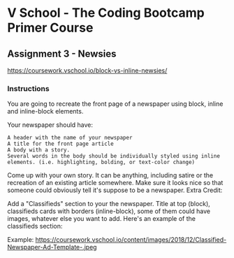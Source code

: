 # V School - The Coding Bootcamp Primer Course 

## Assignment 3 - Newsies

https://coursework.vschool.io/block-vs-inline-newsies/

### Instructions

You are going to recreate the front page of a newspaper using block, inline and inline-block elements.

Your newspaper should have:

    A header with the name of your newspaper
    A title for the front page article
    A body with a story.
    Several words in the body should be individually styled using inline elements. (i.e. highlighting, bolding, or text-color change)

Come up with your own story. It can be anything, including satire or the recreation of an existing article somewhere. Make sure it looks nice so that someone could obviously tell it's suppose to be a newspaper.
Extra Credit:

Add a "Classifieds" section to your the newspaper. Title at top (block), classifieds cards with borders (inline-block), some of them could have images, whatever else you want to add. Here's an example of the classifieds section:

Example: https://coursework.vschool.io/content/images/2018/12/Classified-Newspaper-Ad-Template-.jpeg